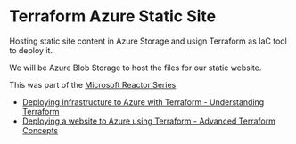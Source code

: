 # Terraform Azure Static Site

Hosting static site content in Azure Storage and usign Terraform as IaC tool to deploy it.

We will be Azure Blob Storage to host the files for our static website.

This was part of the [Microsoft Reactor Series](https://developer.microsoft.com/en-us/reactor/series/S-1162/)
- [Deploying Infrastructure to Azure with Terraform - Understanding Terraform](https://www.youtube.com/watch?v=0NZpFT2RBZ4)
- [Deploying a website to Azure using Terraform - Advanced Terraform Concepts](https://www.youtube.com/watch?v=S1bLHN31-Ic)
